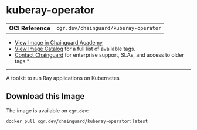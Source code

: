 <!--monopod:start-->
# kuberay-operator
| | |
| - | - |
| **OCI Reference** | `cgr.dev/chainguard/kuberay-operator` |


* [View Image in Chainguard Academy](https://edu.chainguard.dev/chainguard/chainguard-images/reference/kuberay-operator/overview/)
* [View Image Catalog](https://console.enforce.dev/images/catalog) for a full list of available tags.
* [Contact Chainguard](https://www.chainguard.dev/chainguard-images) for enterprise support, SLAs, and access to older tags.*

---
<!--monopod:end-->

<!--overview:start-->
A toolkit to run Ray applications on Kubernetes
<!--overview:end-->

<!--getting:start-->
## Download this Image
The image is available on `cgr.dev`:

```
docker pull cgr.dev/chainguard/kuberay-operator:latest
```
<!--getting:end-->

<!--body:start--><!--body:end-->
